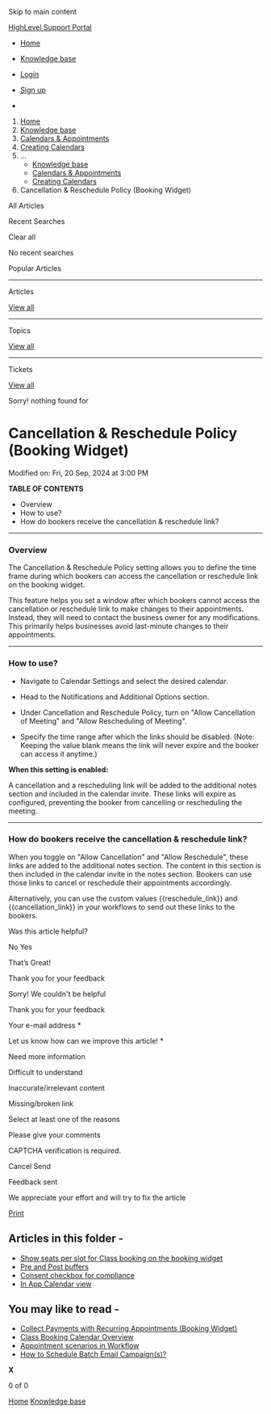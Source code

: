 Skip to main content

[ HighLevel Support Portal ](https://help.gohighlevel.com)

  * [ Home ](/support/home)
  * [ Knowledge base ](/support/solutions)

  * [Login](/support/login)
  * [Sign up](/support/signup)
  * 

  1. [Home](/support/home)
  2. [Knowledge base](/support/solutions)
  3. [Calendars & Appointments](/support/solutions/48000449585)
  4. [Creating Calendars](/support/solutions/folders/48000666396)
  5. ... 
     * [Knowledge base](/support/solutions)
     * [Calendars & Appointments](/support/solutions/48000449585)
     * [Creating Calendars](/support/solutions/folders/48000666396)
  6. Cancellation & Reschedule Policy (Booking Widget)

All  Articles 

Recent Searches

Clear all

No recent searches

Popular Articles

* * *

Articles

[View all](/support/search/solutions)

* * *

Topics

[View all](/support/search/topics)

* * *

Tickets

[View all](/support/search/tickets)

Sorry! nothing found for   

# Cancellation & Reschedule Policy (Booking Widget)

Modified on: Fri, 20 Sep, 2024 at 3:00 PM

**TABLE OF CONTENTS**

  * Overview
  * How to use?
  * How do bookers receive the cancellation & reschedule link?

* * *

### **Overview**

The Cancellation & Reschedule Policy setting allows you to define the time frame during which bookers can access the cancellation or reschedule link on the booking widget.

This feature helps you set a window after which bookers cannot access the cancellation or reschedule link to make changes to their appointments. Instead, they will need to contact the business owner for any modifications. This primarily helps businesses avoid last-minute changes to their appointments.

* * *

### **How to use?**

  * Navigate to Calendar Settings and select the desired calendar.
  * Head to the Notifications and Additional Options section.
  * Under Cancellation and Reschedule Policy, turn on "Allow Cancellation of Meeting" and "Allow Rescheduling of Meeting".

  * Specify the time range after which the links should be disabled. (Note: Keeping the value blank means the link will never expire and the booker can access it anytime.)

**When this setting is enabled:**

A cancellation and a rescheduling link will be added to the additional notes section and included in the calendar invite. These links will expire as configured, preventing the booker from cancelling or rescheduling the meeting.

* * *

### **How do bookers receive the cancellation & reschedule link?**

When you toggle on "Allow Cancellation" and "Allow Reschedule", these links are added to the additional notes section. The content in this section is then included in the calendar invite in the notes section. Bookers can use those links to cancel or reschedule their appointments accordingly.

Alternatively, you can use the custom values {{reschedule_link}} and {{cancellation_link}} in your workflows to send out these links to the bookers.

Was this article helpful?

No  Yes 

That’s Great!

Thank you for your feedback

Sorry! We couldn't be helpful

Thank you for your feedback

Your e-mail address *

Let us know how can we improve this article! *

Need more information 

Difficult to understand 

Inaccurate/irrelevant content 

Missing/broken link 

Select at least one of the reasons 

Please give your comments 

CAPTCHA verification is required. 

Cancel  Send 

Feedback sent

We appreciate your effort and will try to fix the article

[Print](javascript:print\(\))

## Articles in this folder -

  * [Show seats per slot for Class booking on the booking widget](/support/solutions/articles/155000000956-show-seats-per-slot-for-class-booking-on-the-booking-widget)
  * [Pre and Post buffers](/support/solutions/articles/155000001019-pre-and-post-buffers)
  * [Consent checkbox for compliance](/support/solutions/articles/155000001032-consent-checkbox-for-compliance)
  * [In App Calendar view](/support/solutions/articles/155000001202-in-app-calendar-view)

## You may like to read -

  * [Collect Payments with Recurring Appointments (Booking Widget)](/support/solutions/articles/155000003451-collect-payments-with-recurring-appointments-booking-widget-)
  * [Class Booking Calendar Overview](/support/solutions/articles/48001236022-class-booking-calendar-overview)
  * [Appointment scenarios in Workflow](/support/solutions/articles/155000002697-appointment-scenarios-in-workflow)
  * [How to Schedule Batch Email Campaign(s)?](/support/solutions/articles/48001215379-how-to-schedule-batch-email-campaign-s-)

**X**

0 of 0 []()

[Home](/support/home) [Knowledge base](/support/solutions)
